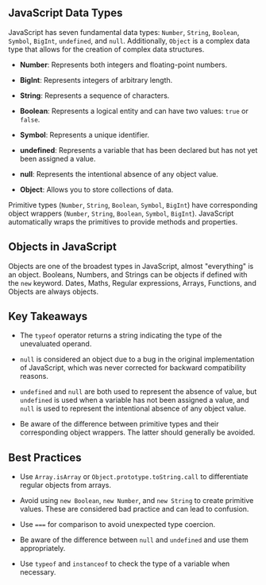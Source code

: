 ## JavaScript Data Types

JavaScript has seven fundamental data types: `Number`, `String`, `Boolean`, `Symbol`, `BigInt`, `undefined`, and `null`. Additionally, `Object` is a complex data type that allows for the creation of complex data structures.

-   **Number**: Represents both integers and floating-point numbers.

-   **BigInt**: Represents integers of arbitrary length.

-   **String**: Represents a sequence of characters.

-   **Boolean**: Represents a logical entity and can have two values: `true` or `false`.

-   **Symbol**: Represents a unique identifier.

-   **undefined**: Represents a variable that has been declared but has not yet been assigned a value.

-   **null**: Represents the intentional absence of any object value.

-   **Object**: Allows you to store collections of data.

Primitive types (`Number`, `String`, `Boolean`, `Symbol`, `BigInt`) have corresponding object wrappers (`Number`, `String`, `Boolean`, `Symbol`, `BigInt`). JavaScript automatically wraps the primitives to provide methods and properties.

## Objects in JavaScript

Objects are one of the broadest types in JavaScript, almost "everything" is an object. Booleans, Numbers, and Strings can be objects if defined with the `new` keyword. Dates, Maths, Regular expressions, Arrays, Functions, and Objects are always objects.

## Key Takeaways

-   The `typeof` operator returns a string indicating the type of the unevaluated operand.

-   `null` is considered an object due to a bug in the original implementation of JavaScript, which was never corrected for backward compatibility reasons.

-   `undefined` and `null` are both used to represent the absence of value, but `undefined` is used when a variable has not been assigned a value, and `null` is used to represent the intentional absence of any object value.

-   Be aware of the difference between primitive types and their corresponding object wrappers. The latter should generally be avoided.

## Best Practices

-   Use `Array.isArray` or `Object.prototype.toString.call` to differentiate regular objects from arrays.

-   Avoid using `new Boolean`, `new Number`, and `new String` to create primitive values. These are considered bad practice and can lead to confusion.

-   Use `===` for comparison to avoid unexpected type coercion.

-   Be aware of the difference between `null` and `undefined` and use them appropriately.

-   Use `typeof` and `instanceof` to check the type of a variable when necessary.
